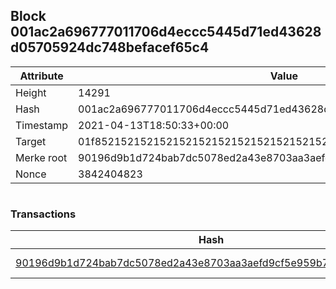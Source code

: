 ## Block 001ac2a696777011706d4eccc5445d71ed43628d05705924dc748befacef65c4

Attribute | Value
--- | ---
Height | 14291
Hash | 001ac2a696777011706d4eccc5445d71ed43628d05705924dc748befacef65c4
Timestamp | 2021-04-13T18:50:33+00:00
Target | 01f8521521521521521521521521521521521521521521521521521521521521
Merke root | 90196d9b1d724bab7dc5078ed2a43e8703aa3aefd9cf5e959b7aa9010e981dfd
Nonce | 3842404823

```

```

### Transactions

Hash | Amount
--- | ---
[90196d9b1d724bab7dc5078ed2a43e8703aa3aefd9cf5e959b7aa9010e981dfd](90196d9b1d724bab7dc5078ed2a43e8703aa3aefd9cf5e959b7aa9010e981dfd.md) | 10.00000000 SKEPTI 
